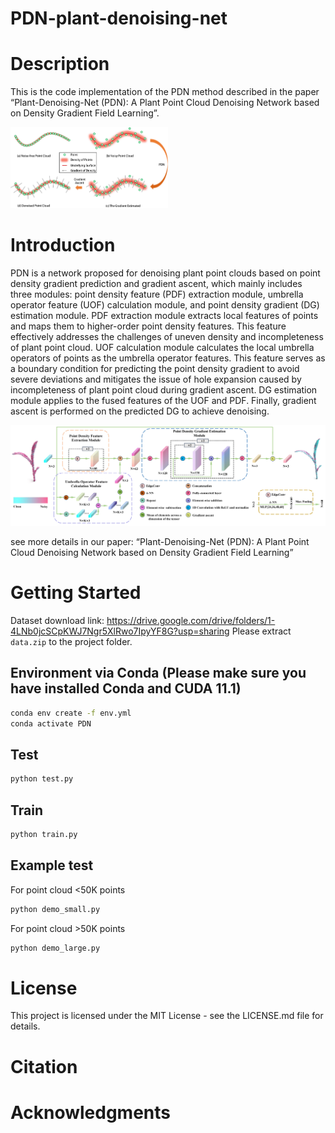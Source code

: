 # PDN-plant-denoising-net
# Description
This is the code implementation of the PDN method described in the paper “Plant-Denoising-Net (PDN): A Plant Point Cloud Denoising Network based on Density Gradient Field Learning”.

<img src="overview.png" alt="overview" width="50%" />

# Introduction
PDN is a network proposed for denoising plant point clouds based on point density gradient prediction and gradient ascent, which mainly includes three modules: point density feature (PDF) extraction module, umbrella operator feature (UOF) calculation module, and point density gradient (DG) estimation module. PDF extraction module extracts local features of points and maps them to higher-order point density features. This feature effectively addresses the challenges of uneven density and incompleteness of plant point cloud. UOF calculation module calculates the local umbrella operators of points as the umbrella operator features. This feature serves as a boundary condition for predicting the point density gradient to avoid severe deviations and mitigates the issue of hole expansion caused by incompleteness of plant point cloud during gradient ascent. DG estimation module applies to the fused features of the UOF and PDF. Finally, gradient ascent is performed on the predicted DG to achieve denoising.

<img src="architecture.png" alt="architecture" />

see more details in our paper: “Plant-Denoising-Net (PDN): A Plant Point Cloud Denoising Network based on Density Gradient Field Learning”
# Getting Started
Dataset download link: https://drive.google.com/drive/folders/1-4LNb0jcSCpKWJ7Ngr5XlRwo7IpyYF8G?usp=sharing
Please extract `data.zip` to the project folder.
## Environment via Conda (Please make sure you have installed Conda and CUDA 11.1)
```bash
conda env create -f env.yml
conda activate PDN
```
## Test
```bash
python test.py
```
## Train
```bash
python train.py
```
## Example test
For point cloud <50K points
```bash
python demo_small.py
```
For point cloud >50K points
```bash
python demo_large.py
```
# License
This project is licensed under the MIT License - see the LICENSE.md file for details.
# Citation
# Acknowledgments
